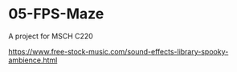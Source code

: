 # 05-FPS-Maze
A project for MSCH C220

https://www.free-stock-music.com/sound-effects-library-spooky-ambience.html
